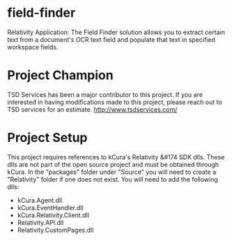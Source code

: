 # field-finder
Relativity Application: The Field Finder solution allows you to extract certain text from a document's OCR text field and populate that text in specified workspace fields. 

# Project Champion
TSD Services has been a major contributor to this project.  If you are interested in having modifications made to this project, please reach out to TSD services for an estimate. http://www.tsdservices.com/

# Project Setup
This project requires references to kCura's Relativity &#174 SDK dlls.  These dlls are not part of the open source project and must be obtained through kCura.  In the "packages" folder under "Source" you will need to create a "Relativity" folder if one does not exist.  You will need to add the following dlls:
- kCura.Agent.dll
- kCura.EventHandler.dll
- kCura.Relativity.Client.dll
- Relativity.API.dll
- Relativity.CustomPages.dll
